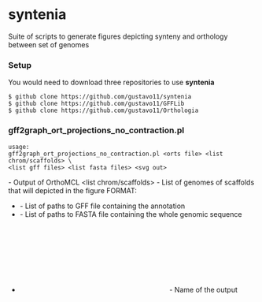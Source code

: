 # syntenia
Suite of scripts to generate figures depicting synteny and orthology between set of genomes


### Setup
You would need to download three repositories to use **syntenia**

```
$ github clone https://github.com/gustavo11/syntenia
$ github clone https://github.com/gustavo11/GFFLib
$ github clone https://github.com/gustavo11/Orthologia
```

### **gff2graph_ort_projections_no_contraction.pl**
```
usage:
gff2graph_ort_projections_no_contraction.pl <orts file> <list chrom/scaffolds> \
<list gff files> <list fasta files> <svg out>
```

**<orts file>** -  Output of OrthoMCL
<list chrom/scaffolds> - List of genomes of scaffolds that will depicted in the figure
FORMAT:


* **<list gff files>** - List of paths to GFF file containing the annotation
* **<list fasta files>** - List of paths to FASTA file containing the whole genomic sequence
* **<svg out>** - Name of the output
